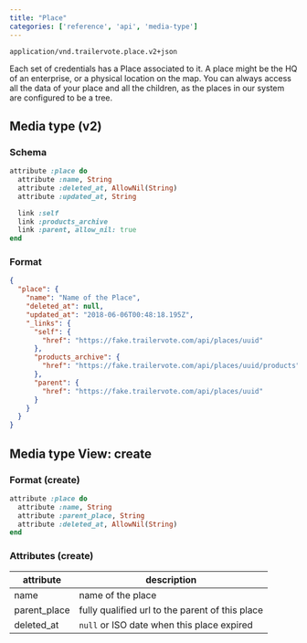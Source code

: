 ```yaml
---
title: "Place"
categories: ['reference', 'api', 'media-type']
---
```


```
application/vnd.trailervote.place.v2+json
```

Each set of credentials has a Place associated to it. A place might be the HQ of an enterprise, or a physical location on the map. You can always access all the data of your place and all the children, as the places in our system are configured to be a tree.

## Media type (v2)

### Schema

```Ruby
attribute :place do
  attribute :name, String
  attribute :deleted_at, AllowNil(String)
  attribute :updated_at, String

  link :self
  link :products_archive
  link :parent, allow_nil: true
end
```

### Format
```json
{
  "place": {
    "name": "Name of the Place",
    "deleted_at": null,
    "updated_at": "2018-06-06T00:48:18.195Z",
    "_links": {
      "self": {
        "href": "https://fake.trailervote.com/api/places/uuid"
      },
      "products_archive": {
        "href": "https://fake.trailervote.com/api/places/uuid/products"
      },
      "parent": {
        "href": "https://fake.trailervote.com/api/places/uuid"
      }
    }
  }
}
```

## Media type View: create

### Format (create)
```ruby
attribute :place do
  attribute :name, String
  attribute :parent_place, String
  attribute :deleted_at, AllowNil(String)
end
```

### Attributes (create)

| attribute | description |
|-----------|-------------|
| name | name of the place |
| parent_place | fully qualified url to the parent of this place |
| deleted_at | `null` or ISO date when this place expired |
